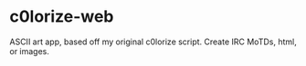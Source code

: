 # c0lorize-web
ASCII art app, based off my original c0lorize script. Create IRC MoTDs, html, or images.
